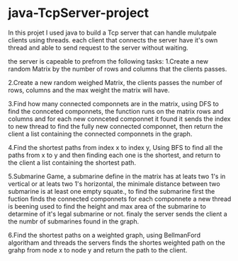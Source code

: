 # java-TcpServer-project

In this projet I used java to build a Tcp server that can handle mulutpale clients using threads.
each client that connects the server have it's own thread and able to send request to the server without waiting.

the server is capeable to prefrom the following tasks:
1.Create a new random Matrix by the number of rows and columns that the clients passes.

2.Create a new random weighed Matrix, the clients passes the number of rows, columns and the max weight the matrix will have.

3.Find how many connected componnets are in the matrix, using DFS to find the connceted componnets,
the function runs on the matrix rows and columns and for each new connceted componnet it found it sends the index to new thread to find the fully new connected componnet,
then return the client a list containing the connected componnets in the graph.

4.Find the shortest paths from index x to index y, Using BFS to find all the paths from x to y and then finding each one is the shortest,
and return to the client a list containing the shortest path.

5.Submarine Game, a submarine define in the matrix has at leats two 1's in vertical or at leats two 1's horizontal,
the minimale distance between two submarine is at least one empty squate., to find the submarine first the fuction finds the connected componnets
for each componnete a new thread is beening used to find the height and max area of the submarine to detarmine of it's legal submarine or not.
finaly the server sends the client a the numbr of submarines found in the graph.

6.Find the shortest paths on a weighted graph, using BellmanFord algoritham and threads the servers finds the shortes weighted path on the grahp from node x to node y
and return the path to the client.



